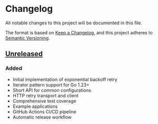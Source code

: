 # Changelog

All notable changes to this project will be documented in this file.

The format is based on [Keep a Changelog](https://keepachangelog.com/en/1.0.0/),
and this project adheres to [Semantic Versioning](https://semver.org/spec/v2.0.0.html).

## [Unreleased]

### Added
- Initial implementation of exponential backoff retry
- Iterator pattern support for Go 1.23+
- Short API for common configurations
- HTTP retry transport and client
- Comprehensive test coverage
- Example applications
- GitHub Actions CI/CD pipeline
- Automatic release workflow

[Unreleased]: https://github.com/flaticols/ebo/commits/main